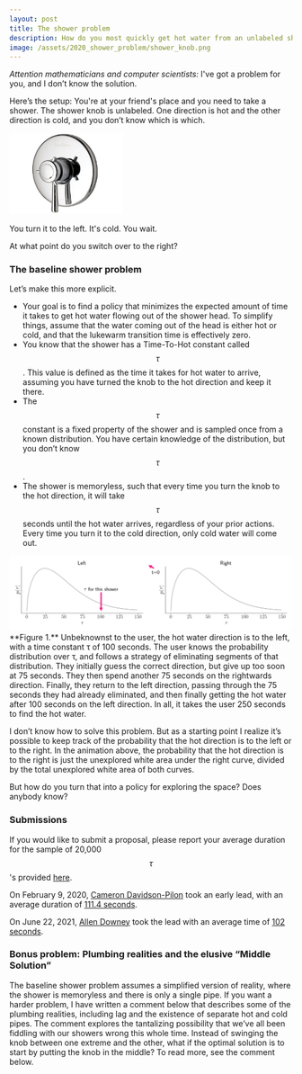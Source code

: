 ```yaml
---
layout: post
title: The shower problem
description: How do you most quickly get hot water from an unlabeled shower knob?
image: /assets/2020_shower_problem/shower_knob.png
---
```


_Attention mathematicians and computer scientists:_ I've got a problem for you, and I don’t know the solution.

Here’s the setup: You're at your friend's place and you need to take a shower. The shower knob is unlabeled. One direction is hot and the other direction is cold, and you don’t know which is which.

<div class="wrapper">
  <img src='/assets/2020_shower_problem/shower_knob.png' class="inner" style="position:relative border: #222 2px solid; max-width:40%;" >
</div>

You turn it to the left. It's cold. You wait. 

At what point do you switch over to the right?

### The baseline shower problem
Let’s make this more explicit. 

- Your goal is to find a policy that minimizes the expected amount of time it takes to get hot water flowing out of the shower head. To simplify things, assume that the water coming out of the head is either hot or cold, and that the lukewarm transition time is effectively zero. 
- You know that the shower has a Time-To-Hot constant called $$\tau$$. This value is defined as the time it takes for hot water to arrive, assuming you have turned the knob to the hot direction and keep it there.
- The $$\tau$$ constant is a fixed property of the shower and is sampled once from a known distribution. You have certain knowledge of the distribution, but you don’t know $$\tau$$.
- The shower is memoryless, such that every time you turn the knob to the hot direction, it will take $$\tau$$ seconds until the hot water arrives, regardless of your prior actions. Every time you turn it to the cold direction, only cold water will come out.

<img src='/assets/2020_shower_problem/distributions.gif'>
<div class="caption">
**Figure 1.** Unbeknownst to the user, the hot water direction is to the left, with a time constant τ of 100 seconds. The user knows the probability distribution over τ, and follows a strategy of eliminating segments of that distribution. They initially guess the correct direction, but give up too soon at 75 seconds. They then spend another 75 seconds on the rightwards direction. Finally, they return to the left direction, passing through the 75 seconds they had already eliminated, and then finally getting the hot water after 100 seconds on the left direction. In all, it takes the user 250 seconds to find the hot water.
</div>

I don’t know how to solve this problem. But as a starting point I realize it’s possible to keep track of the probability that the hot direction is to the left or to the right. In the animation above, the probability that the hot direction is to the right is just the unexplored white area under the right curve, divided by the total unexplored white area of both curves.

But how do you turn that into a policy for exploring the space? Does anybody know?

### Submissions
If you would like to submit a proposal, please report your average duration for the sample of 20,000 $$ \tau $$'s provided [here](https://gist.github.com/csaid/a57c4ebaa1c7b0671cdc9692638ea4c4). 

On February 9, 2020, [Cameron Davidson-Pilon](https://twitter.com/Cmrn_DP) took an early lead, with an average duration of [111.4 seconds](https://gist.github.com/CamDavidsonPilon/be1333d348865fbf1ab13c409e849ee2).

On June 22, 2021, [Allen Downey](https://twitter.com/AllenDowney) took the lead with an average time of [102 seconds](https://github.com/AllenDowney/ThinkBayes2/blob/master/examples/shower.ipynb).

### Bonus problem: Plumbing realities and the elusive “Middle Solution”
The baseline shower problem assumes a simplified version of reality, where the shower is memoryless and there is only a single pipe. If you want a harder problem, I have written a comment below that describes some of the plumbing realities, including lag and the existence of separate hot and cold pipes. The comment explores the tantalizing possibility that we’ve all been fiddling with our showers wrong this whole time. Instead of swinging the knob between one extreme and the other, what if the optimal solution is to start by putting the knob in the middle? To read more, see the comment below.